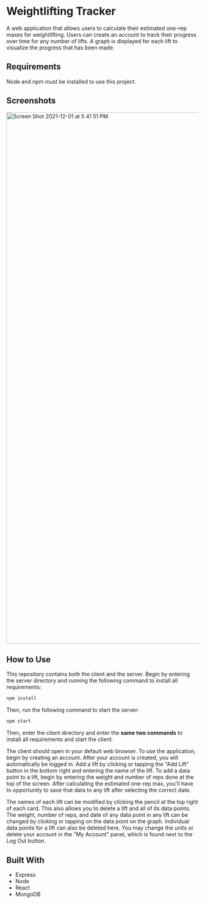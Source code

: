 # Weightlifting Tracker
A web application that allows users to calculate their estimated one-rep maxes for weightlifting. Users can create an account to track their progress over time for any number of lifts. A graph is displayed for each lift to visualize the progress that has been made.

## Requirements
Node and npm must be installed to use this project.

## Screenshots
<img width="1393" alt="Screen Shot 2021-12-01 at 5 41 51 PM" src="https://user-images.githubusercontent.com/32973242/144326081-e02742e9-6101-4ff7-97f0-eee1f6b74c62.png">

## How to Use
This repository contains both the client and the server. Begin by entering the server directory and running the following command to install all requirements:

```bash
npm install
```

Then, run the following command to start the server:

```bash
npm start
```

Then, enter the client directory and enter the <b>same two commands</b> to install all requirements and start the client.

The client should open in your default web browser. To use the application, begin by creating an account. After your account is created, you will automatically be logged in. Add a lift by clicking or tapping the "Add Lift" button in the bottom right and entering the name of the lift. To add a data point to a lift, begin by entering the weight and number of reps done at the top of the screen. After calculating the estimated one-rep max, you'll have to opportunity to save that data to any lift after selecting the correct date.

The names of each lift can be modified by clicking the pencil at the top right of each card. This also allows you to delete a lift and all of its data points. The weight, number of reps, and date of any data point in any lift can be changed by clicking or tapping on the data point on the graph. Individual data points for a lift can also be deleted here. You may change the units or delete your account in the "My Account" panel, which is found next to the Log Out button.

## Built With

- Express
- Node
- React
- MongoDB
